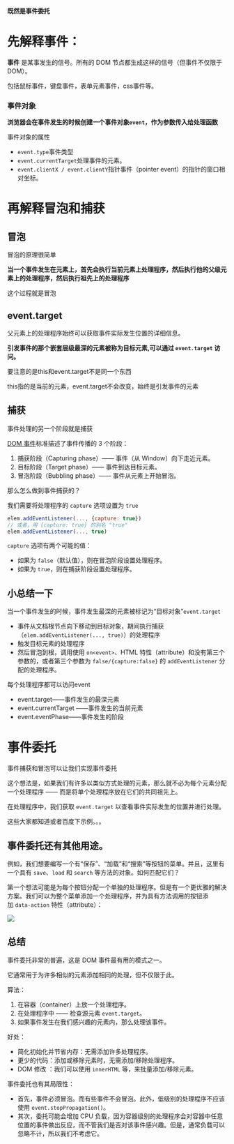 **既然是事件委托**

# 先解释事件：
**事件** 是某事发生的信号。所有的 DOM 节点都生成这样的信号（但事件不仅限于 DOM）。

包括鼠标事件，键盘事件，表单元素事件，css事件等。

### 事件对象

**浏览器会在事件发生的时候创建一个事件对象`event`，作为参数传入给处理函数**

事件对象的属性

- `event.type`事件类型
- `event.currentTarget`处理事件的元素。
- `event.clientX / event.clientY`指针事件（pointer event）的指针的窗口相对坐标。


# 再解释冒泡和捕获

## 冒泡
冒泡的原理很简单

**当一个事件发生在元素上，首先会执行当前元素上处理程序，然后执行他的父级元素上的处理程序，然后执行祖先上的处理程序**

这个过程就是冒泡

## event.target

父元素上的处理程序始终可以获取事件实际发生位置的详细信息。

**引发事件的那个嵌套层级最深的元素被称为目标元素,可以通过 `event.target` 访问。**

要注意的是this和event.target不是同一个东西

this指的是当前的元素，event.target不会改变，始终是引发事件的元素

## 捕获
事件处理的另一个阶段就是捕获

[DOM 事件](http://www.w3.org/TR/DOM-Level-3-Events/)标准描述了事件传播的 3 个阶段：

1.  捕获阶段（Capturing phase）—— 事件（从 Window）向下走近元素。
1.  目标阶段（Target phase）—— 事件到达目标元素。
1.  冒泡阶段（Bubbling phase）—— 事件从元素上开始冒泡。

那么怎么做到事件捕获的？

我们需要将处理程序的 `capture` 选项设置为 `true`


```js
elem.addEventListener(..., {capture: true}) 
// 或者，用 {capture: true} 的别名 "true" 
elem.addEventListener(..., true)
```
`capture` 选项有两个可能的值：

-   如果为 `false`（默认值），则在冒泡阶段设置处理程序。
-   如果为 `true`，则在捕获阶段设置处理程序。

## 小总结一下

当一个事件发生的时候，事件发生最深的元素被标记为“目标对象”`event.target`

- 事件从文档根节点向下移动到目标对象，期间执行捕获（`elem.addEventListener(..., true)`）的处理程序
- 触发目标元素的处理程序
- 然后冒泡到根，调用使用 `on<event>`、HTML 特性（attribute）和没有第三个参数的，或者第三个参数为 `false/{capture:false}` 的 `addEventListener` 分配的处理程序。


每个处理程序都可以访问event
- event.target——事件发生的最深元素
- event.currentTarget  ——事件发生的当前元素 
- event.eventPhase——事件发生的阶段

# 事件委托
事件捕获和冒泡可以让我们实现事件委托

这个想法是，如果我们有许多以类似方式处理的元素，那么就不必为每个元素分配一个处理程序 —— 而是将单个处理程序放在它们的共同祖先上。

在处理程序中，我们获取 `event.target` 以查看事件实际发生的位置并进行处理。

这些大家都知道或者百度下示例。。。


## 事件委托还有其他用途。

例如，我们想要编写一个有“保存”、“加载”和“搜索”等按钮的菜单。并且，这里有一个具有 `save`、`load` 和 `search` 等方法的对象。如何匹配它们？

第一个想法可能是为每个按钮分配一个单独的处理程序。但是有一个更优雅的解决方案。我们可以为整个菜单添加一个处理程序，并为具有方法调用的按钮添加 `data-action` 特性（attribute）：

![](https://pub-a953275fa2c34c18b80fc1f84e3ea746.r2.dev/xiaowo/2023/08/71176f7efaaaf87fc9349ba3c6a769d9.png)
<!-- ![image.png](https://p1-juejin.byteimg.com/tos-cn-i-k3u1fbpfcp/c7d693eb7f964522974c2e956b3dce4c~tplv-k3u1fbpfcp-watermark.image?) -->

## 总结

事件委托非常的普遍，这是 DOM 事件最有用的模式之一。

它通常用于为许多相似的元素添加相同的处理，但不仅限于此。

算法：

1.  在容器（container）上放一个处理程序。
1.  在处理程序中 —— 检查源元素 `event.target`。
1.  如果事件发生在我们感兴趣的元素内，那么处理该事件。

好处：

-   简化初始化并节省内存：无需添加许多处理程序。
-   更少的代码：添加或移除元素时，无需添加/移除处理程序。
-   DOM 修改 ：我们可以使用 `innerHTML` 等，来批量添加/移除元素。

事件委托也有其局限性：

-   首先，事件必须冒泡。而有些事件不会冒泡。此外，低级别的处理程序不应该使用 `event.stopPropagation()`。
-   其次，委托可能会增加 CPU 负载，因为容器级别的处理程序会对容器中任意位置的事件做出反应，而不管我们是否对该事件感兴趣。但是，通常负载可以忽略不计，所以我们不考虑它。